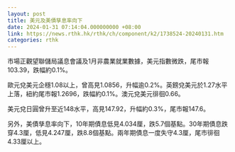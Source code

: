 ```yaml
---
layout: post
title: 美元及美債孳息率向下
date: 2024-01-31 07:14:04.000000000 +08:00
link: https://news.rthk.hk/rthk/ch/component/k2/1738524-20240131.htm
categories: rthk
---
```


市場正觀望聯儲局議息會議及1月非農業就業數據，美元指數微跌，尾市報103.39，跌幅約0.1%。

歐元兌美元企穩1.08以上，曾高見1.0856，升幅逾0.2%。英鎊兌美元於1.27水平上落，紐約尾市報1.2696，跌幅約0.1%。澳元兌美元徘徊0.66。

美元兌日圓曾升至近148水平，高見147.92，升幅約0.3%，尾市報147.6。

另外，美債孳息率向下，10年期債息低見4.034厘，跌5.7個基點。30年期債息跌穿4.3厘，低見4.247厘，跌8.8個基點。兩年期債息一度失守4.3厘，尾市徘徊4.33厘以上。
